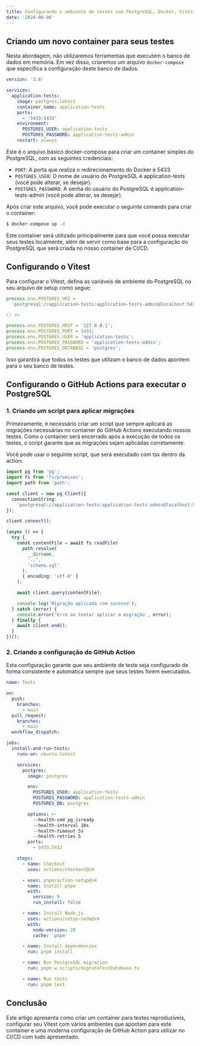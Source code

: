 ```yaml
---
title: Configurando o ambiente de testes com PostgreSQL, Docker, Vitest e GitHub Actions
date: '2024-08-06'
---
```


## Criando um novo container para seus testes

Nesta abordagem, não utilizaremos ferramentas que executem o banco de dados em memória. Em vez disso, criaremos um arquivo `docker-compose` que especifica a configuração deste banco de dados.

```yaml
version: '3.8'

services:
  application-tests:
    image: postgres:latest
    container_name: application-tests
    ports:
      - '5433:5432'
    environment:
      POSTGRES_USER: application-tests
      POSTGRES_PASSWORD: application-tests-admin
    restart: always
```

Este é o arquivo básico docker-compose para criar um container simples do PostgreSQL, com as seguintes credenciais:

- `PORT`: A porta que realiza o redirecionamento do Docker é 5433.
- `POSTGRES_USER`: O nome de usuário do PostgreSQL é application-tests (você pode alterar, se desejar).
- `POSTGRES_PASSWORD`: A senha do usuário do PostgreSQL é application-tests-admin (você pode alterar, se desejar).

Após criar este arquivo, você pode executar o seguinte comando para criar o container:

```sh
$ docker-compose up -d
```

Este container será utilizado principalmente para que você possa executar seus testes localmente, além de servir como base para a configuração do PostgreSQL que será criada no nosso container de CI/CD.

## Configurando o Vitest

Para configurar o Vitest, defina as variáveis de ambiente do PostgreSQL no seu arquivo de setup como segue:

```ts
process.env.POSTGRES_URI =
  'postgresql://application-tests:application-tests-admin@localhost:5433/postgres';

// ou

process.env.POSTGRES_HOST = '127.0.0.1';
process.env.POSTGRES_PORT = 5433;
process.env.POSTGRES_USER = 'application-tests';
process.env.POSTGRES_PASSWORD = 'application-tests-admin';
process.env.POSTGRES_DATABASE = 'postgres';
```

Isso garantirá que todos os testes que utilizam o banco de dados apontem para o seu banco de testes.

## Configurando o GitHub Actions para executar o PostgreSQL

### 1. Criando um script para aplicar migrações

Primeiramente, é necessário criar um script que sempre aplicará as migrações necessárias no container do GitHub Actions executando nossos testes. Como o container será encerrado após a execução de todos os testes, o script garante que as migrações sejam aplicadas corretamente.

Você pode usar o seguinte script, que será executado com tsx dentro da action:

```ts
import pg from 'pg';
import fs from 'fs/promises';
import path from 'path';

const client = new pg.Client({
  connectionString:
    'postgresql://application-tests:application-tests-admin@localhost:5433/postgres',
});

client.connect();

(async () => {
  try {
    const contentFile = await fs.readFile(
      path.resolve(
        __dirname,
        '..',
        'schema.sql'
      ),
      { encoding: 'utf-8' }
    );

    await client.query(contentFile);

    console.log('Migração aplicada com sucesso');
  } catch (error) {
    console.error('Erro ao tentar aplicar a migração', error);
  } finally {
    await client.end();
  }
})();
```

### 2. Criando a configuração do GitHub Action

Esta configuração garante que seu ambiente de teste seja configurado de forma consistente e automática sempre que seus testes forem executados.

```yaml
name: Tests

on:
  push:
    branches:
      - main
  pull_request:
    branches:
      - main
  workflow_dispatch:

jobs:
  install-and-run-tests:
    runs-on: ubuntu-latest

    services:
      postgres:
        image: postgres

        env:
          POSTGRES_USER: application-tests
          POSTGRES_PASSWORD: application-tests-admin
          POSTGRES_DB: postgres

        options: >-
          --health-cmd pg_isready
          --health-interval 10s
          --health-timeout 5s
          --health-retries 5
        ports:
          - 5433:5432

    steps:
      - name: Checkout
        uses: actions/checkout@v4

      - uses: pnpm/action-setup@v4
        name: Install pnpm
        with:
          version: 9
          run_install: false

      - name: Install Node.js
        uses: actions/setup-node@v4
        with:
          node-version: 20
          cache: 'pnpm'

      - name: Install dependencies
        run: pnpm install

      - name: Run PostgreSQL migration
        run: pnpm w scripts/migrateTestDatabase.ts

      - name: Run tests
        run: pnpm test
```

## Conclusão

Este artigo apresenta como criar um container para testes reproduzíveis, configurar seu Vitest com vários ambientes que apontam para este container e uma moderna configuração de GitHub Action para utilizar no CI/CD com tudo apresentado.

